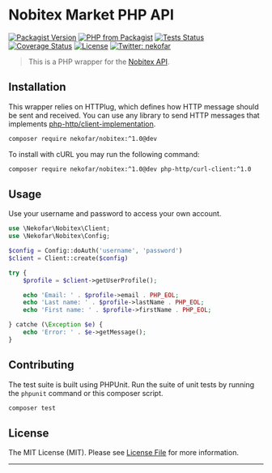 # Nobitex Market PHP API

[![Packagist Version][icon-version]][link-version]
[![PHP from Packagist][icon-php-version]][link-php-version]
[![Tests Status][icon-workflow]][link-workflow]
[![Coverage Status][icon-coverage]][link-coverage]
[![License][icon-license]][link-license]
[![Twitter: nekofar][icon-twitter]][link-twitter]

> This is a PHP wrapper for the [Nobitex API][6].

## Installation

This wrapper relies on HTTPlug, which defines how HTTP message should be sent and received. 
You can use any library to send HTTP messages that implements [php-http/client-implementation][5].

```bash
composer require nekofar/nobitex:^1.0@dev
```

To install with cURL you may run the following command:

```bash
composer require nekofar/nobitex:^1.0@dev php-http/curl-client:^1.0
```

## Usage

Use your username and password to access your own account.

```php
use \Nekofar\Nobitex\Client;
use \Nekofar\Nobitex\Config;

$config = Config::doAuth('username', 'password')
$client = Client::create($config)

try {
    $profile = $client->getUserProfile();

    echo 'Email: ' . $profile->email . PHP_EOL;
    echo 'Last name: ' . $profile->lastName . PHP_EOL;
    echo 'First name: ' . $profile->firstName . PHP_EOL;

} catche (\Exception $e) {
    echo 'Error: ' . $e->getMessage();
}
```

## Contributing

The test suite is built using PHPUnit. Run the suite of unit tests by running
the `phpunit` command or this composer script.

```bash
composer test
```

## License

The MIT License (MIT). Please see [License File](LICENSE) for more information.

---
[link-version]: https://packagist.org/packages/nekofar/nobitex
[link-php-version]: https://packagist.org/packages/nekofar/nobitex
[link-workflow]: https://github.com/nekofar/nobitex-api-php-client/actions/workflows/tests.yml
[link-coverage]: https://codecov.io/gh/nekofar/nobitex-api-php-client
[link-license]: https://github.com/nekofar/nobitex-api-php-client/blob/master/LICENSE
[link-twitter]: https://twitter.com/nekofar

[icon-version]: https://img.shields.io/packagist/v/nekofar/nobitex.svg
[icon-php-version]: https://img.shields.io/packagist/php-v/nekofar/nobitex.svg
[icon-workflow]: https://img.shields.io/github/workflow/status/nekofar/nobitex-api-php-client/Tests
[icon-coverage]: https://codecov.io/gh/nekofar/nobitex-api-php-client/graph/badge.svg
[icon-license]: https://img.shields.io/packagist/l/nekofar/nobitex.svg
[icon-twitter]: https://img.shields.io/twitter/follow/nekofar.svg?style=flat

[5]: https://packagist.org/providers/php-http/client-implementation
[6]: https://apidocs.nobitex.market/en/
